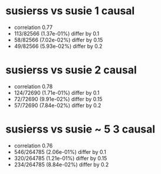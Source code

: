 # susierss vs susie  1 causal

- correlation 0.77
- 113/82566 (1.37e-01%) differ by 0.1
- 58/82566 (7.02e-02%) differ by 0.15
- 49/82566 (5.93e-02%) differ by 0.2


# susierss vs susie  2 causal

- correlation 0.78
- 124/72690 (1.71e-01%) differ by 0.1
- 72/72690 (9.91e-02%) differ by 0.15
- 57/72690 (7.84e-02%) differ by 0.2


# susierss vs susie  ~ 5 3 causal

- correlation 0.76
- 546/264785 (2.06e-01%) differ by 0.1
- 320/264785 (1.21e-01%) differ by 0.15
- 234/264785 (8.84e-02%) differ by 0.2


